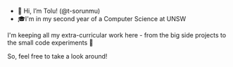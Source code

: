 - 👋 Hi, I’m Tolu! (@t-sorunmu)
- 🎓I'm in my second year of a Computer Science at UNSW 

I'm keeping all my extra-curricular work here - from the big side projects to the small code experiments 🌟

So, feel free to take a look around! 

<!---
t-sorunmu/t-sorunmu is a ✨ special ✨ repository because its `README.md` (this file) appears on your GitHub profile.
You can click the Preview link to take a look at your changes.
--->
